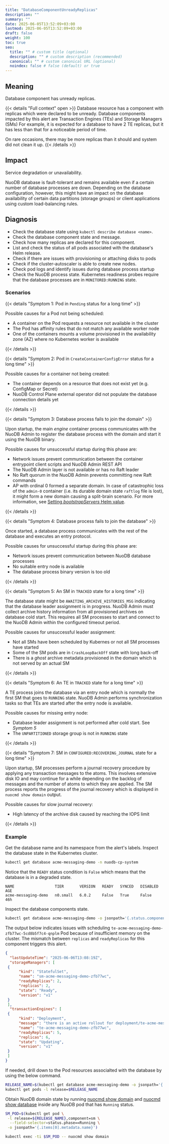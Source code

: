 ```yaml
---
title: "DatabaseComponentUnreadyReplicas"
description: ""
summary: ""
date: 2025-06-05T13:52:09+03:00
lastmod: 2025-06-05T13:52:09+03:00
draft: false
weight: 100
toc: true
seo:
  title: "" # custom title (optional)
  description: "" # custom description (recommended)
  canonical: "" # custom canonical URL (optional)
  noindex: false # false (default) or true
---
```


## Meaning

Database component has unready replicas.

{{< details "Full context" open >}}
Database resource has a component with replicas which were declared to be unready.
Database components impacted by this alert are Transaction Engines (TEs) and Storage Managers (SMs)
For example, it is expected for a database to have 2 TE replicas, but it has less than that for a noticeable period of time.

On rare occasions, there may be more replicas than it should and system did not clean it up.
{{< /details >}}

## Impact

Service degradation or unavailability.

NuoDB database is fault-tolerant and remains available even if a certain number of database processes are down.
Depending on the database configuration, however, this might have an impact on the database availability of certain data partitions (storage groups) or client applications using custom load-balancing rules.

## Diagnosis

- Check the database state using `kubectl describe database <name>`.
- Check the database component state and message.
- Check how many replicas are declared for this component.
- List and check the status of all pods associated with the database's Helm release.
- Check if there are issues with provisioning or attaching disks to pods
- Check if the cluster-autoscaler is able to create new nodes.
- Check pod logs and identify issues during database process startup
- Check the NuoDB process state.
Kubernetes readiness probes require that the database processes are in `MONITORED:RUNNING` state.

### Scenarios

{{< details "Symptom 1: Pod in `Pending` status for a long time" >}}

Possible causes for a Pod not being scheduled:

- A container on the Pod requests a resource not available in the cluster
- The Pod has affinity rules that do not match any available worker node
- One of the containers mounts a volume provisioned in the availability zone (AZ) where no Kubernetes worker is available

{{< /details >}}

{{< details "Symptom 2: Pod in `CreateContainerConfigError` status for a long time" >}}

Possible causes for a container not being created:

- The container depends on a resource that does not exist yet (e.g. ConfigMap or Secret)
- NuoDB Control Plane external operator did not populate the database connection details yet

{{< /details >}}

{{< details "Symptom 3: Database process fails to join the domain" >}}

Upon startup, the main _engine_ container process communicates with the NuoDB Admin to register the database process with the domain and start it using the NuoDB binary.

Possible causes for unsuccessful startup during this phase are:

- Network issues prevent communication between the container entrypoint client scripts and NuoDB Admin REST API
- The NuoDB Admin layer is not available or has no Raft leader
- No Raft quorum in the NuoDB Admin prevents committing new Raft commands
- AP with ordinal 0 formed a separate domain. In case of catastrophic loss of the `admin-0` container (i.e. its durable domain state `raftlog` file is lost), it might form a new domain causing a split-brain scenario. For more information, see [Setting _bootstrapServers_ Helm value](https://github.com/nuodb/nuodb-helm-charts/blob/v3.10.0/stable/admin/values.yaml#L106).

{{< /details >}}

{{< details "Symptom 4: Database process fails to join the database" >}}

Once started, a database process communicates with the rest of the database and executes an entry protocol.

Possible causes for unsuccessful startup during this phase are:

- Network issues prevent communication between NuoDB database processes
- No suitable entry node is available
- The database process binary version is too old

{{< /details >}}

{{< details "Symptom 5: An SM in `TRACKED` state for a long time" >}}

The database state might be `AWAITING_ARCHIVE_HISTORIES_MSG` indicating that the database leader assignment is in progress.
NuoDB Admin must collect archive history information from all provisioned archives on database cold start.
This requires all SM processes to start and connect to the NuoDB Admin within the configured timeout period.

Possible causes for unsuccessful leader assignment:

- Not all SMs have been scheduled by Kubernes or not all SM processes have started
- Some of the SM pods are in `CrashLoopBackOff` state with long back-off
- There is a _ghost_ archive metadata provisioned in the domain which is not served by an actual SM

{{< /details >}}

{{< details "Symptom 6: An TE in `TRACKED` state for a long time" >}}

A TE process joins the database via an entry node which is normally the first SM that goes to `RUNNING` state.
NuoDB Admin performs synchronization tasks so that TEs are started after the entry node is available.

Possible causes for missing entry node:

- Database leader assignment is not performed after cold start. See _Symptom 5_
- The `UNPARTITIONED` storage group is not in `RUNNING` state

{{< /details >}}

{{< details "Symptom 7: SM in `CONFIGURED:RECOVERING_JOURNAL` state for a long time" >}}

Upon startup, SM processes perform a journal recovery procedure by applying any transaction messages to the atoms.
This involves extensive disk IO and may continue for a while depending on the backlog of messages and the number of atoms to which they are applied.
The SM process reports the progress of the journal recovery which is displayed in `nuocmd show domain` output.

Possible causes for slow journal recovery:

- High latency of the archive disk caused by reaching the IOPS limit

{{< /details >}}

### Example

Get the database name and its namespace from the alert's labels.
Inspect the database state in the Kubernetes cluster.

```sh
kubectl get database acme-messaging-demo -n nuodb-cp-system
```

Notice that the `READY` status condition is `False` which means that the database is in a degraded state.

```text
NAME                  TIER       VERSION   READY   SYNCED   DISABLED   AGE
acme-messaging-demo   n0.small   6.0.2     False   True     False      46h
```

Inspect the database components state.

```sh
kubectl get database acme-messaging-demo -o jsonpath='{.status.components}' | jq
```

The output below indicates issues with scheduling `te-acme-messaging-demo-zfb77wc-5cd8b5f7c4-qnplm` Pod because of insufficient memory on the cluster.
The mismatch between `replicas` and `readyReplicas` for this component triggers this alert.

```json
{
  "lastUpdateTime": "2025-06-06T13:08:19Z",
  "storageManagers": [
 {
      "kind": "StatefulSet",
      "name": "sm-acme-messaging-demo-zfb77wc",
      "readyReplicas": 2,
      "replicas": 2,
      "state": "Ready",
      "version": "v1"
 }
 ],
  "transactionEngines": [
 {
      "kind": "Deployment",
      "message": "there is an active rollout for deployment/te-acme-messaging-demo-zfb77wc; pod/te-acme-messaging-demo-zfb77wc-5cd8b5f7c4-qnplm: 0/1 nodes are available: 1 Insufficient memory. preemption: 0/1 nodes are available: 1 No preemption victims found for incoming pod.",
      "name": "te-acme-messaging-demo-zfb77wc",
      "readyReplicas": 5,
      "replicas": 6,
      "state": "Updating",
      "version": "v1"
 }
 ]
}
```

If needed, drill down to the Pod resources associalted with the database by using the below command.

```sh
RELEASE_NAME=$(kubectl get database acme-messaging-demo -o jsonpath='{.spec.template.releaseName}')
kubectl get pods -l release=$RELEASE_NAME
```

Obtain NuoDB domain state by running [nuocmd show domain](https://doc.nuodb.com/nuodb/latest/reference-information/command-line-tools/nuodb-command/nuocmd-reference/#show-domain) and [nuocmd show database](https://doc.nuodb.com/nuodb/latest/reference-information/command-line-tools/nuodb-command/nuocmd-reference/#show-domain) inside any NuoDB pod that has `Running` status.

```sh
SM_POD=$(kubectl get pod \
 -l release=${RELEASE_NAME},component=sm \
  --field-selector=status.phase==Running \
 -o jsonpath='{.items[0].metadata.name}')

kubectl exec -ti $SM_POD -- nuocmd show domain
```

